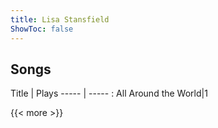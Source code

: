 ```yaml
---
title: Lisa Stansfield
ShowToc: false
---
```


## Songs
Title | Plays 
----- | ----- : 
All Around the World|1

{{< more >}}